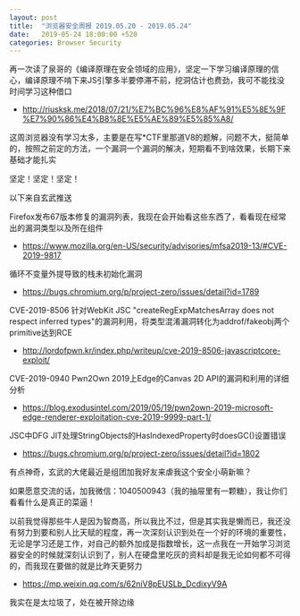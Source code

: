 ```yaml
---
layout: post
title:  "浏览器安全周报 2019.05.20 - 2019.05.24"
date:   2019-05-24 18:00:00 +520
categories: Browser Security
---
```


再一次读了泉哥的《编译原理在安全领域的应用》，坚定一下学习编译原理的信心，编译原理不啃下来JS引擎多半要停滞不前，挖洞估计也费劲，我可不能找没时间学习这种借口
- http://riusksk.me/2018/07/21/%E7%BC%96%E8%AF%91%E5%8E%9F%E7%90%86%E4%B8%8E%E5%AE%89%E5%85%A8/

这周浏览器没有学习太多，主要是在写*CTF里那道V8的题解，问题不大，挺简单的，按照之前定的方法，一个漏洞一个漏洞的解决，短期看不到啥效果，长期下来基础才能扎实

坚定！坚定！坚定！

以下来自玄武推送

Firefox发布67版本修复的漏洞列表，我现在会开始看这些东西了，看看现在经常出的漏洞类型以及所在组件
- https://www.mozilla.org/en-US/security/advisories/mfsa2019-13/#CVE-2019-9817

循环不变量外提导致的栈未初始化漏洞
- https://bugs.chromium.org/p/project-zero/issues/detail?id=1789

CVE-2019-8506 针对WebKit JSC "createRegExpMatchesArray does not respect inferred types"的漏洞利用，将类型混淆漏洞转化为addrof/fakeobj两个primitive达到RCE
- http://lordofpwn.kr/index.php/writeup/cve-2019-8506-javascriptcore-exploit/

CVE-2019-0940 Pwn2Own 2019上Edge的Canvas 2D API的漏洞和利用的详细分析
- https://blog.exodusintel.com/2019/05/19/pwn2own-2019-microsoft-edge-renderer-exploitation-cve-2019-9999-part-1/

JSC中DFG JIT处理StringObjects的HasIndexedProperty时doesGC()设置错误 
- https://bugs.chromium.org/p/project-zero/issues/detail?id=1802

有点神奇，玄武的大佬最近是组团加我好友来虐我这个安全小萌新嘛？

如果愿意交流的话，加我微信：1040500943（我的抽屉里有一颗糖），我让你们看看什么是真正的菜逼！

以前我觉得那些牛人是因为智商高，所以我比不过，但是其实我是懒而已，我还没有努力到要和别人比天赋的程度，再一次深刻认识到处在一个好的环境的重要性，无论是学习还是工作，对自己的额外加成是指数增长，这一点我在一开始学习浏览器安全的时候就深刻认识到了，别人在硬盘里吃灰的资料却是我无论如何都不可得的，而我现在要做的就是比昨天更努力

- https://mp.weixin.qq.com/s/62niV8pEUSLb_DcdixyV9A

我实在是太垃圾了，处在被开除边缘